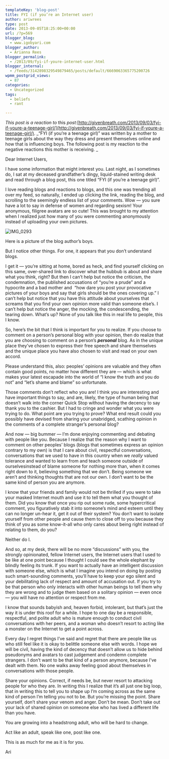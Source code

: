 ```yaml
---
templateKey: 'blog-post'
title: FYI (if you’re an Internet user)
author: ariwrees
type: post
date: 2013-09-05T18:25:00+00:00
url: /?p=569
blogger_blog:
  - www.igobyari.com
blogger_author:
  - Arianna Rees
blogger_permalink:
  - /2013/09/fyi-if-youre-internet-user.html
blogger_internal:
  - /feeds/3142898329549879465/posts/default/6669063365775200726
wpmm_postgrid_views:
  - 87
categories:
  - Uncategorized
tags:
  - beliefs
  - rant

---
```

_This post is a reaction to_ this _post:_[http://givenbreath.com/2013/09/03/fyi-if-youre-a-teenage-girl/](http://givenbreath.com/2013/09/03/fyi-if-youre-a-teenage-girl/). _“FYI (if you’re a teenage girl)” was written by a mother to teenage girls about the way they dress and present themselves online and how that is influencing boys. The following post is my reaction to the negative reactions this mother is receiving. _

Dear Internet Users, 

I have some information that might interest you. Last night, as I sometimes do, I sat at my deceased grandfather’s dingy, liquid-stained writing desk and read through a blog post, this one titled “FYI (if you’re a teenage girl)”.

I love reading blogs and reactions to blogs, and this one was trending all over my feed, so naturally, I ended up clicking the link, reading the blog, and scrolling to the seemingly endless list of your comments. Wow — you sure have a lot to say in defense of women and regarding sexism! Your anonymous, filigree avatars are so cute! This was brought to my attention when I realized just how many of you were commenting anonymously instead of uploading your own pictures. 

![IMG_0293](http://givenbreath.files.wordpress.com/2013/09/img_0293.jpg?w=640&h=426)

Here is a picture of the blog author’s boys. 

But I notice other things. For one, it appears that you don’t understand blogs. 

I get it — you’re sitting at home, bored as heck, and find yourself clicking on this same, over-shared link to discover what the hubbub is about and share what you think, right? But then I can’t help but notice the criticism, the condemnation, the published accusations of “you’re a prude” and a hypocrite and a bad mother and  “how dare you post your provocative pictures of your boys and say that girls should be the ones covering up.” I can’t help but notice that you have this attitude about yourselves that screams that you find your own opinion more valid than someone else’s. I can’t help but notice the anger, the mocking, the condescending, the tearing down. What’s up? None of you talk like this in real life to people, this I know.

So, here’s the bit that I think is important for you to realize. If you choose to comment on a person’s personal blog with your opinion, then do realize that you are choosing to comment on a person’s _**personal**_ blog. As in the unique place they’ve chosen to express their free speech and share themselves and the unique place you have also chosen to visit and read on your own accord.  

Please understand this, also: peoples’ opinions are valuable and they often contain good points, no matter how different they are — which is what makes your latest escapade into the world of “I know the truth and you do not” and “let’s shame and blame” so unfortunate. 

Those comments don’t reflect who you are! I think you are interesting and have important things to say, and are, likely, the type of human being that doesn’t walk into the corner Quick Stop without having the decency to say thank you to the cashier. But I had to cringe and wonder what you were trying to do. What point are you trying to prove? What end result could you possibly have devised from sharing your unabridged, scathing opinion in the comments of a complete stranger’s personal blog? 

And now — big bummer — I’m done enjoying commenting and debating with people like you. Because I realize that the reason why I want to comment on other peoples’ blogs (blogs that sometimes express an opinion contrary to my own) is that I care about civil, respectful conversations, conversations that we used to have in this country when we _really_ valued tolerance and wanted to learn from and teach someone outside of ourselvesinstead of blame someone for nothing more than, when it comes right down to it, believing something that we don’t. Being someone we aren’t and thinking thoughts that are not our own. I don’t want to be the same kind of person you are anymore.

I know that your friends and family would not be thrilled if you were to take your masked Internet mouth and use it to tell them what you thought of them. Did you know that once you rip out some rude, some hypercritical comment, you figuratively stab it into someone’s mind and esteem until they can no longer un-hear it, get it out of their system? You don’t want to isolate yourself from other people and cause them to close off to you because they think of you as some know-it-all who only cares about being right instead of relating to them, do you? 

Neither do I.

And so, at my desk, there will be no more “discussions” with you, the strongly opinionated, fellow Internet users, the Internet users that I used to be like at one point because I thought I could see the whole elephant by blindly feeling its trunk. If you want to actually have an intelligent discussion with someone else, which is what I imagine you intend on doing by posting such smart-sounding comments, you’ll have to keep your ego silent and your debilitating lack of respect and amount of accusation out. If you try to be that person who only interacts with other human beings to tell them why they are wrong and to judge them based on a solitary opinion — even once — you will have no attention or respect from me.

I know that sounds babyish and, heaven forbid, intolerant, but that’s just the way it is under this roof for a while. I hope to one day be a responsible, respectful, and polite adult who is mature enough to conduct civil conversations with her peers, and a woman who doesn’t resort to acting like a monster on the Internet to get a point across. 

Every day I regret things I’ve said and regret that there are people like us who still feel like it is okay to belittle someone else with words. I hope we will be civil, having the kind of decency that doesn’t allow us to hide behind pseudonyms and avatars to cast judgement and condemn complete strangers. I don’t want to be that kind of a person anymore, because I’ve dealt with them. No one walks away feeling good about themselves in conversations with those people.

Share your opinions. Correct, if needs be, but never resort to attacking people for who they are. In writing this I realize that it’s all just one big loop, that in writing this to tell you to shape up I’m coming across as the same kind of person I’m telling you not to be. But you’re missing the point. Share yourself, don’t share your venom and anger. Don’t be mean. Don’t take out your lack of shared opinion on someone else who has lived a different life than you have.

You are growing into a headstrong adult, who will be hard to change. 

Act like an adult, speak like one, post like one.

This is as much for me as it is for you.

Ari